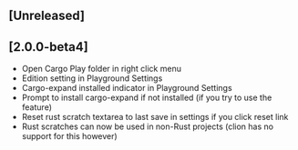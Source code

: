 ## [Unreleased]
## [2.0.0-beta4]
- Open Cargo Play folder in right click menu
- Edition setting in Playground Settings
- Cargo-expand installed indicator in Playground Settings
- Prompt to install cargo-expand if not installed (if you try to use the feature)
- Reset rust scratch textarea to last save in settings if you click reset link
- Rust scratches can now be used in non-Rust projects (clion has no support for this however)
